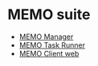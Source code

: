 # MEMO suite

* [MEMO Manager](./MEMO-Manager/README.md)
* [MEMO Task Runner](./MEMO-Taskrunner/README.md)
* [MEMO Client web](./MEMO-Clientweb/README.md)
